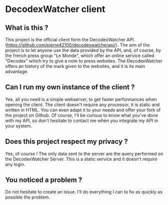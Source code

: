 # DecodexWatcher client

## What is this ?

This project is the official client form the DecodexWatcher API. (https://github.com/pierre42100/decodexwatcherapi/). The aim of the project is to let anyone use the data provided by the API, and, of course, by the french press group "Le Monde", which offer an online service called "Decodex" which try to give a note to press websites. The DecodexWatcher offers an history of the mark given to the websites, and it is its main advantage.


## Can I run my own instance of the client ?

Yes, all you need is a simple webserver, to get faster performances when opening the client. The client doesn't require any processor, it is static and written in HTML. You can even adapt it to your needs and offer your fork of the project on Github. Of course, I'll be curious to know what you've done with my API, so don't hesitate to contact me when you integrate my API in your system.


## Does this project respect my privacy ?

Yes, of course ! The only data sent to the server are the query performed on the DecodexWatcher Server. This is a static service and it doesn't require any login.


## You noticed a problem ?

Do not hesitate to create an issue. I'll do everything I can to fix as quickly as possible the problem.